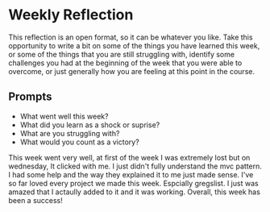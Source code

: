 # Weekly Reflection
This reflection is an open format, so it can be whatever you like. Take this opportunity to write a bit on some of the things you have learned this week, or some of the things that you are still struggling with, identify some challenges you had at the beginning of the week that you were able to overcome, or just generally how you are feeling at this point in the course.

## Prompts
- What went well this week?
- What did you learn as a shock or suprise?
- What are you struggling with?
- What would you count as a victory?



This week went very well, at first of the week I was extremely lost but on wednesday, It clicked with me. I just didn't fully understand the mvc pattern. I had some help and the way they explained it to me just made sense. I've so far loved every project we made this week. Espcially gregslist. I just was amazed that I actaully added to it and it was working. Overall, this week has been a success!